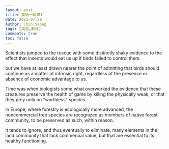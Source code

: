 ```yaml
---
layout: post
title: 英语一翻译1
date: 2021-07-28
Author: Chin Seong
tags: [英语,翻译]
comments: true
toc: false
---
```





Scientists jumped to the rescue with some distinctly shaky evidence to the effect that insects would eat us up if birds failed to control them.

but we have at least drawn nearer the point of admitting that birds should continue as a matter of intrinsic right, regardless of the presence or absence of economic advantage to us.
<!-- more -->
Time was when biologists some what overworked the evidence that these creatures preserve the health of game by killing the physically weak, or that they prey only on "worthless" species.

In Europe, where forestry is ecologically more advanced, the noncommercial tree species are recognized as members of native forest community, to be preserved as such, within reason.

It tends to ignore, and thus eventually to eliminate, many elements in the land community that lack commercial value, but that are essential to its healthy functioning.









